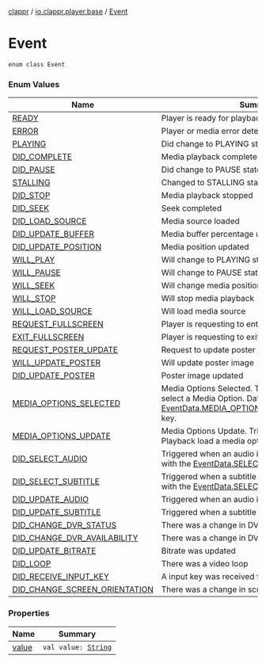 [clappr](../../index.md) / [io.clappr.player.base](../index.md) / [Event](./index.md)

# Event

`enum class Event`

### Enum Values

| Name | Summary |
|---|---|
| [READY](-r-e-a-d-y.md) | Player is ready for playback |
| [ERROR](-e-r-r-o-r.md) | Player or media error detected |
| [PLAYING](-p-l-a-y-i-n-g.md) | Did change to PLAYING state |
| [DID_COMPLETE](-d-i-d_-c-o-m-p-l-e-t-e.md) | Media playback completed |
| [DID_PAUSE](-d-i-d_-p-a-u-s-e.md) | Did change to PAUSE state |
| [STALLING](-s-t-a-l-l-i-n-g.md) | Changed to STALLING state |
| [DID_STOP](-d-i-d_-s-t-o-p.md) | Media playback stopped |
| [DID_SEEK](-d-i-d_-s-e-e-k.md) | Seek completed |
| [DID_LOAD_SOURCE](-d-i-d_-l-o-a-d_-s-o-u-r-c-e.md) | Media source loaded |
| [DID_UPDATE_BUFFER](-d-i-d_-u-p-d-a-t-e_-b-u-f-f-e-r.md) | Media buffer percentage updated |
| [DID_UPDATE_POSITION](-d-i-d_-u-p-d-a-t-e_-p-o-s-i-t-i-o-n.md) | Media position updated |
| [WILL_PLAY](-w-i-l-l_-p-l-a-y.md) | Will change to PLAYING state |
| [WILL_PAUSE](-w-i-l-l_-p-a-u-s-e.md) | Will change to PAUSE state |
| [WILL_SEEK](-w-i-l-l_-s-e-e-k.md) | Will change media position |
| [WILL_STOP](-w-i-l-l_-s-t-o-p.md) | Will stop media playback |
| [WILL_LOAD_SOURCE](-w-i-l-l_-l-o-a-d_-s-o-u-r-c-e.md) | Will load media source |
| [REQUEST_FULLSCREEN](-r-e-q-u-e-s-t_-f-u-l-l-s-c-r-e-e-n.md) | Player is requesting to enter fullscreen |
| [EXIT_FULLSCREEN](-e-x-i-t_-f-u-l-l-s-c-r-e-e-n.md) | Player is requesting to exit fullscreen |
| [REQUEST_POSTER_UPDATE](-r-e-q-u-e-s-t_-p-o-s-t-e-r_-u-p-d-a-t-e.md) | Request to update poster |
| [WILL_UPDATE_POSTER](-w-i-l-l_-u-p-d-a-t-e_-p-o-s-t-e-r.md) | Will update poster image |
| [DID_UPDATE_POSTER](-d-i-d_-u-p-d-a-t-e_-p-o-s-t-e-r.md) | Poster image updated |
| [MEDIA_OPTIONS_SELECTED](-m-e-d-i-a_-o-p-t-i-o-n-s_-s-e-l-e-c-t-e-d.md) | Media Options Selected. Triggered when the user select a Media Option. Data provided with the [EventData.MEDIA_OPTIONS_SELECTED_RESPONSE](../-event-data/-m-e-d-i-a_-o-p-t-i-o-n-s_-s-e-l-e-c-t-e-d_-r-e-s-p-o-n-s-e.md) key. |
| [MEDIA_OPTIONS_UPDATE](-m-e-d-i-a_-o-p-t-i-o-n-s_-u-p-d-a-t-e.md) | Media Options Update. Triggered when the Playback load a media option |
| [DID_SELECT_AUDIO](-d-i-d_-s-e-l-e-c-t_-a-u-d-i-o.md) | Triggered when an audio is selected. Data provided with the [EventData.SELECTED_AUDIO](../-event-data/-s-e-l-e-c-t-e-d_-a-u-d-i-o.md) key. |
| [DID_SELECT_SUBTITLE](-d-i-d_-s-e-l-e-c-t_-s-u-b-t-i-t-l-e.md) | Triggered when a subtitle is selected. Data provided with the [EventData.SELECTED_SUBTITLE](../-event-data/-s-e-l-e-c-t-e-d_-s-u-b-t-i-t-l-e.md) key. |
| [DID_UPDATE_AUDIO](-d-i-d_-u-p-d-a-t-e_-a-u-d-i-o.md) | Triggered when an audio is updated |
| [DID_UPDATE_SUBTITLE](-d-i-d_-u-p-d-a-t-e_-s-u-b-t-i-t-l-e.md) | Triggered when a subtitle is updated |
| [DID_CHANGE_DVR_STATUS](-d-i-d_-c-h-a-n-g-e_-d-v-r_-s-t-a-t-u-s.md) | There was a change in DVR status |
| [DID_CHANGE_DVR_AVAILABILITY](-d-i-d_-c-h-a-n-g-e_-d-v-r_-a-v-a-i-l-a-b-i-l-i-t-y.md) | There was a change in DVR availability |
| [DID_UPDATE_BITRATE](-d-i-d_-u-p-d-a-t-e_-b-i-t-r-a-t-e.md) | Bitrate was updated |
| [DID_LOOP](-d-i-d_-l-o-o-p.md) | There was a video loop |
| [DID_RECEIVE_INPUT_KEY](-d-i-d_-r-e-c-e-i-v-e_-i-n-p-u-t_-k-e-y.md) | A input key was received from an external device |
| [DID_CHANGE_SCREEN_ORIENTATION](-d-i-d_-c-h-a-n-g-e_-s-c-r-e-e-n_-o-r-i-e-n-t-a-t-i-o-n.md) | There was a change in screen orientation |

### Properties

| Name | Summary |
|---|---|
| [value](value.md) | `val value: `[`String`](https://kotlinlang.org/api/latest/jvm/stdlib/kotlin/-string/index.html) |
